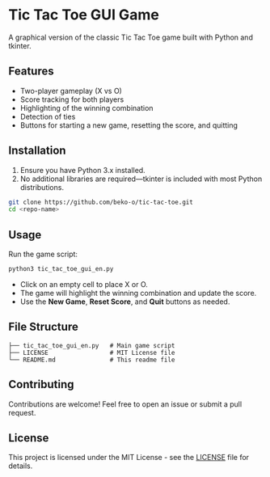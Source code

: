 # Tic Tac Toe GUI Game

A graphical version of the classic Tic Tac Toe game built with Python and tkinter.

## Features

* Two-player gameplay (X vs O)
* Score tracking for both players
* Highlighting of the winning combination
* Detection of ties
* Buttons for starting a new game, resetting the score, and quitting

## Installation

1. Ensure you have Python 3.x installed.
2. No additional libraries are required—tkinter is included with most Python distributions.

```bash
git clone https://github.com/beko-o/tic-tac-toe.git
cd <repo-name>
```

## Usage

Run the game script:

```bash
python3 tic_tac_toe_gui_en.py
```

* Click on an empty cell to place X or O.
* The game will highlight the winning combination and update the score.
* Use the **New Game**, **Reset Score**, and **Quit** buttons as needed.

## File Structure

```plaintext
├── tic_tac_toe_gui_en.py   # Main game script
├── LICENSE                 # MIT License file
└── README.md               # This readme file
```

## Contributing

Contributions are welcome! Feel free to open an issue or submit a pull request.

## License

This project is licensed under the MIT License - see the [LICENSE]([LICENSE](https://github.com/beko-o/tic-tac-toe/blob/main/LICENCE)) file for details.
